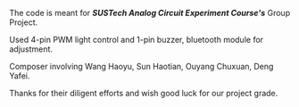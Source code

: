 The code is meant for ***SUSTech Analog Circuit Experiment Course's*** Group Project.

Used 4-pin PWM light control and 1-pin buzzer, bluetooth module for adjustment.

Composer involving Wang Haoyu, Sun Haotian, Ouyang Chuxuan, Deng Yafei.

Thanks for their diligent efforts and wish good luck for our project grade.
